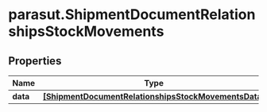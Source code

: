 # parasut.ShipmentDocumentRelationshipsStockMovements

## Properties
Name | Type | Description | Notes
------------ | ------------- | ------------- | -------------
**data** | [**[ShipmentDocumentRelationshipsStockMovementsData]**](ShipmentDocumentRelationshipsStockMovementsData.md) |  | [optional] 


